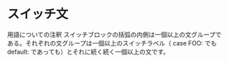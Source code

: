 # スイッチ文

用語についての注釈 スイッチブロックの括弧の内側は一個以上の文グループである。それぞれの文グループは一個以上のスイッチラベル（ case FOO: でも default: であっても）とそれに続く続く一個以上の文です。
